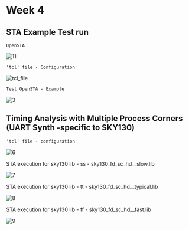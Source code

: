 # Week 4

## STA Example Test run

```OpenSTA```

![11](https://github.com/adhiiiii/Hardware-Design---VLSI/assets/47310995/d81cb47c-ee9d-4b86-bd13-28d88388b69f)

``` 'tcl' file - Configuration ```

![tcl_file](https://github.com/adhiiiii/Hardware-Design---VLSI/assets/47310995/49e99aa4-f079-453e-8557-3be677fab7a5)

``` Test OpenSTA - Example ```

![3](https://github.com/adhiiiii/Hardware-Design---VLSI/assets/47310995/da3ed21a-2990-4e44-b9f5-b0dbaf3403b8)

 ## Timing Analysis with Multiple Process Corners (UART Synth -specific to SKY130)

 ``` 'tcl' file - configuration ```
 
![6](https://github.com/adhiiiii/Hardware-Design---VLSI/assets/47310995/24260f71-cb1a-4a7b-96c7-c721be76fa36)

STA execution for sky130 lib - ss - sky130_fd_sc_hd__slow.lib

![7](https://github.com/adhiiiii/Hardware-Design---VLSI/assets/47310995/77c52138-d112-415c-9edf-3d9dae6d72c5)

STA execution for sky130 lib - tt - sky130_fd_sc_hd__typical.lib

![8](https://github.com/adhiiiii/Hardware-Design---VLSI/assets/47310995/b1292794-72b5-4dd8-bcab-ca87fcaa7fcd)

STA execution for sky130 lib - ff - sky130_fd_sc_hd__fast.lib

![9](https://github.com/adhiiiii/Hardware-Design---VLSI/assets/47310995/c800b3a8-fe7b-4f03-af92-afb4eea8f16f)
 


